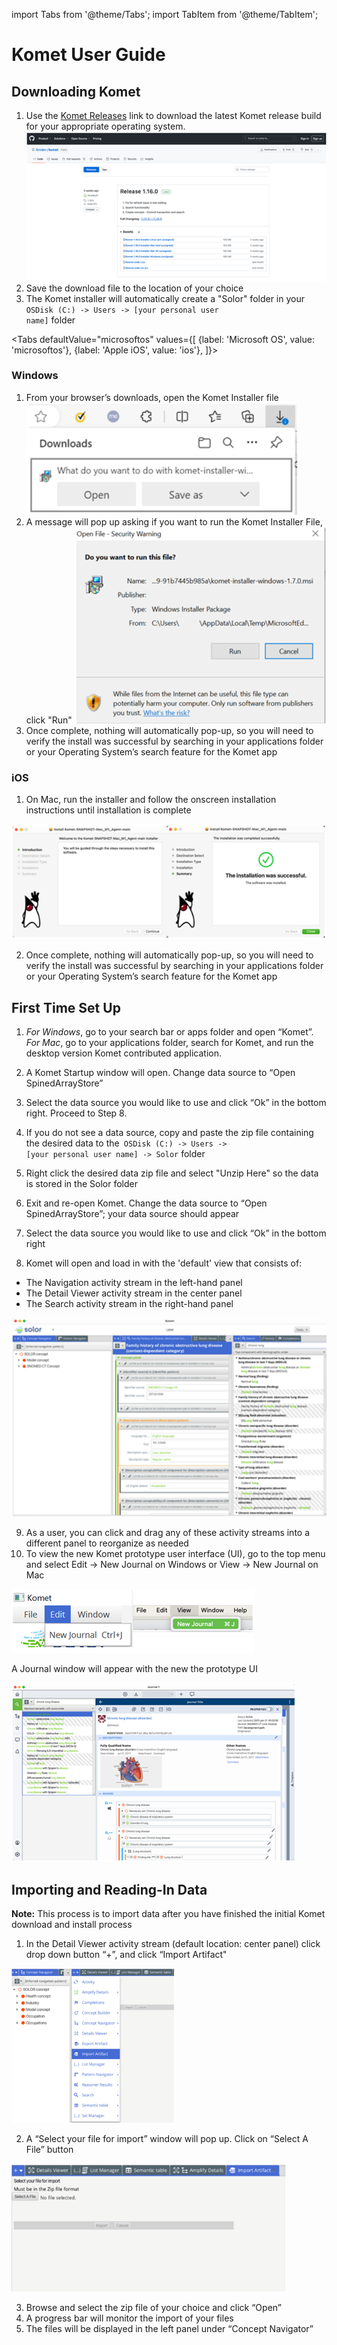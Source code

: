 import Tabs from '@theme/Tabs';
import TabItem from '@theme/TabItem';

# Komet User Guide

## Downloading Komet

1. Use the [Komet Releases](https://github.com/ikmdev/komet/releases) link to download the latest Komet release build for your appropriate operating system.
![Komet User Guide Onee](user_guide_images/Komet_User_Guide_One.png)
2. Save the download file to the location of your choice
3. The Komet installer will automatically create a "Solor" folder in your <code>OSDisk (C:) -> Users -> [your personal user name]</code> folder 


<Tabs
  defaultValue="microsoftos"
  values={[
    {label: 'Microsoft OS', value: 'microsoftos'},
    {label: 'Apple iOS', value: 'ios'},
  ]}>

<TabItem value="microsoftos">

### Windows

1.	From your browser’s downloads, open the Komet Installer file
![Windows First Pic](user_guide_images/windows1.png)
2.	A message will pop up asking if you want to run the Komet Installer File, click "Run"
![Windows Second Pic](user_guide_images/windows2.png)
3.	Once complete, nothing will automatically pop-up, so you will need to verify the install was successful by searching in your applications folder or your Operating System’s search feature for the Komet app




</TabItem>

<TabItem value="ios">

### iOS

1.	On Mac, run the installer and follow the onscreen installation instructions until installation is complete

![iOS First Pic](user_guide_images/ios1.png)

2.	Once complete, nothing will automatically pop-up, so you will need to verify the install was successful by searching in your applications folder or your Operating System’s search feature for the Komet app

</TabItem>

</Tabs>

## First Time Set Up 
1.	*For Windows*, go to your search bar or apps folder and open “Komet”. *For Mac*, go to your applications folder, search for Komet, and run the desktop version Komet contributed application. 
2.	A Komet Startup window will open. Change data source to “Open SpinedArrayStore”
3.	Select the data source you would like to use and click “Ok” in the bottom right. Proceed to Step 8. 
4.	If you do not see a data source, copy and paste the zip file containing the desired data to the<code> OSDisk (C:) -> Users -> [your personal user name] -> Solor</code> folder 
5.	Right click the desired data zip file and select "Unzip Here" so the data is stored in the Solor folder 
6.	Exit and re-open Komet. Change the data source to “Open SpinedArrayStore”; your data source should appear
7.	Select the data source you would like to use and click “Ok” in the bottom right 

8.	Komet will open and load in with the 'default' view that consists of:
- The Navigation activity stream in the left-hand panel 
- The Detail Viewer activity stream in the center panel 
- The Search activity stream in the right-hand panel

![Set Up One Pic](user_guide_images/setUp1.png)

9.	As a user, you can click and drag any of these activity streams into a different panel to reorganize as needed
10.	To view the new Komet prototype user interface (UI), go to the top menu and select Edit → New Journal on Windows or View → New Journal on Mac

![Set Up Two Pic](user_guide_images/setUp2.png)

A Journal window will appear with the new the prototype UI

![Set Up Three Pic](user_guide_images/setUp3.png)

## Importing and Reading-In Data
**Note:** This process is to import data after you have finished the initial Komet download and install process
1.	In the Detail Viewer activity stream (default location: center panel) click drop down button “+”, and click “Import Artifact"

![Import One Pic](user_guide_images/import1.png)

2.	A “Select your file for import” window will pop up. Click on “Select A File” button

![Import Two Pic](user_guide_images/import2.png)

3.	Browse and select the zip file of your choice and click “Open” 
4.	A progress bar will monitor the import of your files 
5.	The files will be displayed in the left panel under “Concept Navigator”

